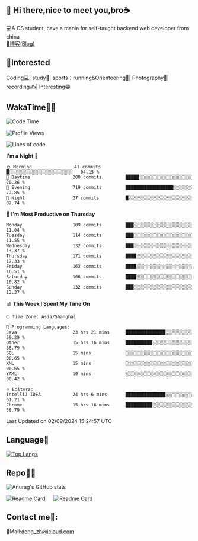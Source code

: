 👋 Hi there,nice to meet you,bro☕
---
💻A CS student, have a mania for self-taught backend web developer from china   
📌[博客(Blog)](https://github.com/HealUP/MyBlog)

 <!-- waka-box start -->
 <!-- waka-box end -->
 
🧲**Interested**
--
Coding💻| study📖| sports：running&Orienteering🏃‍| Photography📸| recording✍️| Interesting😁

WakaTime👨‍💻
---
<!--START_SECTION:waka-->
![Code Time](http://img.shields.io/badge/Code%20Time-1%2C763%20hrs%2044%20mins-blue)

![Profile Views](http://img.shields.io/badge/Profile%20Views-0-blue)

![Lines of code](https://img.shields.io/badge/From%20Hello%20World%20I%27ve%20Written-205.0%20thousand%20lines%20of%20code-blue)

**I'm a Night 🦉** 

```text
🌞 Morning                41 commits          █░░░░░░░░░░░░░░░░░░░░░░░░   04.15 % 
🌆 Daytime                200 commits         █████░░░░░░░░░░░░░░░░░░░░   20.26 % 
🌃 Evening                719 commits         ██████████████████░░░░░░░   72.85 % 
🌙 Night                  27 commits          █░░░░░░░░░░░░░░░░░░░░░░░░   02.74 % 
```
📅 **I'm Most Productive on Thursday** 

```text
Monday                   109 commits         ███░░░░░░░░░░░░░░░░░░░░░░   11.04 % 
Tuesday                  114 commits         ███░░░░░░░░░░░░░░░░░░░░░░   11.55 % 
Wednesday                132 commits         ███░░░░░░░░░░░░░░░░░░░░░░   13.37 % 
Thursday                 171 commits         ████░░░░░░░░░░░░░░░░░░░░░   17.33 % 
Friday                   163 commits         ████░░░░░░░░░░░░░░░░░░░░░   16.51 % 
Saturday                 166 commits         ████░░░░░░░░░░░░░░░░░░░░░   16.82 % 
Sunday                   132 commits         ███░░░░░░░░░░░░░░░░░░░░░░   13.37 % 
```


📊 **This Week I Spent My Time On** 

```text
🕑︎ Time Zone: Asia/Shanghai

💬 Programming Languages: 
Java                     23 hrs 21 mins      ███████████████░░░░░░░░░░   59.29 % 
Other                    15 hrs 16 mins      ██████████░░░░░░░░░░░░░░░   38.79 % 
SQL                      15 mins             ░░░░░░░░░░░░░░░░░░░░░░░░░   00.65 % 
XML                      15 mins             ░░░░░░░░░░░░░░░░░░░░░░░░░   00.65 % 
YAML                     10 mins             ░░░░░░░░░░░░░░░░░░░░░░░░░   00.42 % 

🔥 Editors: 
IntelliJ IDEA            24 hrs 6 mins       ███████████████░░░░░░░░░░   61.21 % 
Chrome                   15 hrs 16 mins      ██████████░░░░░░░░░░░░░░░   38.79 % 
```


 Last Updated on 02/09/2024 15:24:57 UTC
<!--END_SECTION:waka-->

Language🚀
---
[![Top Langs](https://github-readme-stats.vercel.app/api/top-langs/?username=HealUP&layout=compact&hide_border=true)](https://github.com/HealUP)

Repo🧑‍💻
---
![Anurag's GitHub stats](https://github-readme-stats.vercel.app/api?username=HealUP&count_private=true&show_icons=true&theme=gruvbox&hide_border=true) 

[![Readme Card](https://github-readme-stats.vercel.app/api/pin/?username=HealUP&repo=InternetEy&theme=transparent)](https://github.com/HealUP/InternetEy) &emsp;
[![Readme Card](https://github-readme-stats.vercel.app/api/pin/?username=HealUP&repo=CampusExperience&theme=transparent)](https://github.com/HealUP/CampusExperience)


Contact me📱:
---
📮Mail:deng_zh@icloud.com  
